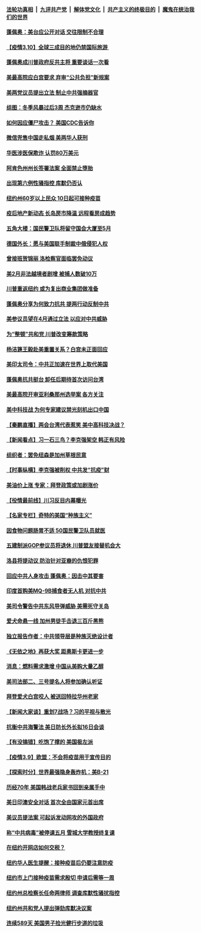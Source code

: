 ####  [法轮功真相](../../../../basic/blob/master/README.md?t=03102101) &nbsp;|&nbsp; [九评共产党](../../../../9ping.md/blob/master/README.md?t=03102101) &nbsp;|&nbsp; [解体党文化](../../../../jtdwh.md/blob/master/README.md?t=03102101)  &nbsp;|&nbsp; [共产主义的终极目的](../../../../gczydzjmd.md/blob/master/README.md?t=03102101) &nbsp;|&nbsp; [魔鬼在统治我们的世界](../../../../mgztzwmdsj.md/blob/master/README.md?t=03102101) 

#### [蓬佩奥：美台应公开对话 交往限制不合理](../pages/nsc412/n12801671.md?t=03102101) 

#### [【疫情3.10】全球三成目的地仍禁国际旅游 ](../pages/nsc412/n12801652.md?t=03102101) 

#### [蓬佩奥成川普政府反共主将 重要谈话一次看](../pages/nsc412/n12801670.md?t=03102101) 

#### [美最高院应白宫要求 弃审“公共负担”新规案](../pages/nsc412/n12801327.md?t=03102101) 

#### [美两党议员提出立法 制止中共强摘器官](../pages/nsc412/n12801600.md?t=03102101) 

#### [组图：冬季风暴过后3周 杰克逊市仍缺水](../pages/nsc412/n12801447.md?t=03102101) 

#### [如何因应僵尸攻击？ 美国CDC告诉你](../pages/nsc412/n12801372.md?t=03102101) 

#### [微信兜售中国走私烟  美两华人获刑](../pages/nsc412/n12801245.md?t=03102101) 

#### [华医涉医保欺诈 认罚80万美元](../pages/nsc412/n12801117.md?t=03102101) 

#### [阿肯色州州长签署法案 全面禁止堕胎](../pages/nsc412/n12800956.md?t=03102101) 

#### [出现第六例性骚指控  库默仍否认](../pages/nsc412/n12801113.md?t=03102101) 

#### [纽约州60岁以上民众 10日起可接种疫苗](../pages/nsc412/n12801248.md?t=03102101) 

#### [疫后地产新动态 长岛房市降温 远程看房成趋势](../pages/nsc412/n12801170.md?t=03102101) 

#### [五角大楼：国民警卫队将留守国会大厦至5月](../pages/nsc412/n12801032.md?t=03102101) 

#### [德国外长：愿与美国联手制裁中俄侵犯人权](../pages/nsc412/n12801196.md?t=03102101) 

#### [曾接班贺锦丽 洛检察官面临罢免动议](../pages/nsc412/n12801225.md?t=03102101) 

#### [美2月非法越境者剧增 被捕人数破10万](../pages/nsc412/n12800889.md?t=03102101) 

#### [川普重返纽约 或为复出商业集团做准备](../pages/nsc412/n12800961.md?t=03102101) 

#### [蓬佩奥分享为何致力抗共 提两行动反制中共](../pages/nsc412/n12800882.md?t=03102101) 

#### [美参议员望在4月通过立法 以应对中共威胁](../pages/nsc412/n12800898.md?t=03102101) 

#### [为“整顿”共和党 川普改变筹款策略](../pages/nsc412/n12800513.md?t=03102101) 

#### [杨洁篪王毅赴美重置关系？白宫未正面回应](../pages/nsc412/n12800795.md?t=03102101) 

#### [美印太司令：中共正加速在世界上取代美国](../pages/nsc412/n12800830.md?t=03102101) 

#### [蓬佩奥抗共挺台 卸任后期待首次访问台湾](../pages/nsc412/n12800838.md?t=03102101) 

#### [美最高院开审亚利桑那州选举案 各方关注](../pages/nsc412/n12800819.md?t=03102101) 

#### [美中科技战 为何专家建议禁光刻机出口中国](../pages/nsc412/n12798176.md?t=03102101) 

#### [【秦鹏直播】两会台湾代表惹笑 美中高科技决战？](../pages/nsc412/n12800625.md?t=03102101) 

#### [【新闻看点】习一石三鸟？李克强架空 韩正有风险](../pages/nsc412/n12800602.md?t=03102101) 

#### [组织者：罢免纽森是加州草根民意](../pages/nsc412/n12800494.md?t=03102101) 

#### [【时事纵横】李克强被削权 中共发“抗疫”财](../pages/nsc412/n12800583.md?t=03102101) 

#### [美油价上涨 专家：拜登政策或加剧涨价](../pages/nsc412/n12800324.md?t=03102101) 

#### [【役情最前线】川习反目内幕曝光](../pages/nsc412/n12800479.md?t=03102101) 

#### [【名家专栏】奇特的美国“种族主义”](../pages/nsc412/n12799985.md?t=03102101) 

#### [因食物问题肠胃不适 50国民警卫队员就医](../pages/nsc412/n12800492.md?t=03102101) 

#### [五建制派GOP参议员将退休 川普盟友接替机会大](../pages/nsc412/n12800499.md?t=03102101) 

#### [洛县将提动议 防治针对亚裔的仇恨犯罪](../pages/nsc412/n12800332.md?t=03102101) 

#### [回应中共人身攻击 蓬佩奥：因击中其要害](../pages/nsc412/n12800344.md?t=03102101) 

#### [印度首购美MQ-9B捕食者无人机 对抗中共](../pages/nsc412/n12800282.md?t=03102101) 

#### [美司令警告中共东风导弹威胁 美需死守关岛](../pages/nsc412/n12800329.md?t=03102101) 

#### [爱犬命悬一线 加州男徒手击退三百斤黑熊](../pages/nsc412/n12799298.md?t=03102101) 

#### [独立报告作者：中共领导层是种族灭绝设计者](../pages/nsc412/n12800129.md?t=03102101) 

#### [《无依之地》再获大奖 距奥斯卡更进一步](../pages/nsc412/n12799933.md?t=03102101) 

#### [消息：燃料需求激增 中国从美购大量乙醇](../pages/nsc412/n12800063.md?t=03102101) 

#### [美司法部二、三号提名人将参加确认听证](../pages/nsc412/n12799843.md?t=03102101) 

#### [拜登爱犬白宫咬人 被送回特拉华州老家](../pages/nsc412/n12799862.md?t=03102101) 

#### [【新闻大家谈】重划7战场？习的平视与散光](../pages/nsc412/n12799859.md?t=03102101) 

#### [抗衡中共海警法 美日防长外长拟16日会谈](../pages/nsc412/n12799692.md?t=03102101) 

#### [【有没搞错】吃饱了撑的 美国极左派](../pages/nsc412/n12798281.md?t=03102101) 

#### [【疫情3.9】欧盟：不会将疫苗用于宣传目的](../pages/nsc412/n12799381.md?t=03102101) 

#### [【探索时分】世界最强隐身轰炸机：美B-21](../pages/nsc412/n12798483.md?t=03102101) 

#### [历经70年 美国韩战老兵家书回到亲属手中](../pages/nsc412/n12799297.md?t=03102101) 

#### [美日印澳安全对话 首次全由国家元首出席](../pages/nsc412/n12799183.md?t=03102101) 

#### [美议员提法案 可起诉发动网攻的外国政府](../pages/nsc412/n12799094.md?t=03102101) 

#### [称“中共病毒”被停课五月 雪城大学教授终复课](../pages/nsc412/n12798728.md?t=03102101) 

#### [在纽约开网店如何交税？](../pages/nsc412/n12798715.md?t=03102101) 

#### [纽约华人医生提醒：接种疫苗后仍要注意防疫](../pages/nsc412/n12798785.md?t=03102101) 

#### [纽约市上门接种疫苗需求殷切 申请后需等一周](../pages/nsc412/n12798773.md?t=03102101) 

#### [纽约州总检察长任命两律师 调查库默性骚扰指控](../pages/nsc412/n12798844.md?t=03102101) 

#### [纽约州共和党人提出弹劾库默决议案](../pages/nsc412/n12798835.md?t=03102101) 

#### [连续589天 美国男子捡光健行步道的垃圾](../pages/nsc412/n12798709.md?t=03102101) 

